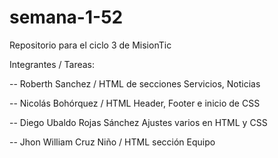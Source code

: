 # semana-1-52
Repositorio para el ciclo 3 de MisionTic

Integrantes / Tareas:

-- Roberth Sanchez 
    / HTML de secciones Servicios, Noticias

-- Nicolás Bohórquez 
    / HTML Header, Footer e inicio de CSS

-- Diego Ubaldo Rojas Sánchez Ajustes varios en HTML y CSS

-- Jhon William Cruz Niño 
    / HTML sección Equipo

